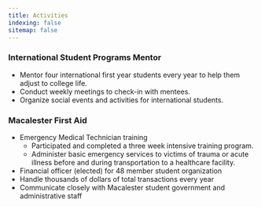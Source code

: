```yaml
---
title: Activities
indexing: false
sitemap: false
---
```


### International Student Programs Mentor 
* Mentor four international first year students every year to help them adjust to college life.
* Conduct weekly meetings to check-in with mentees.
* Organize social events and activities for international students.

### Macalester First Aid
* Emergency Medical Technician training
  * Participated and completed a three week intensive training program.
  * Administer basic emergency services to victims of trauma or acute illness before and during transportation to a healthcare facility.
* Financial officer (elected) for 48 member student organization
* Handle thousands of dollars of total transactions every year
* Communicate closely with Macalester student government and administrative staff

